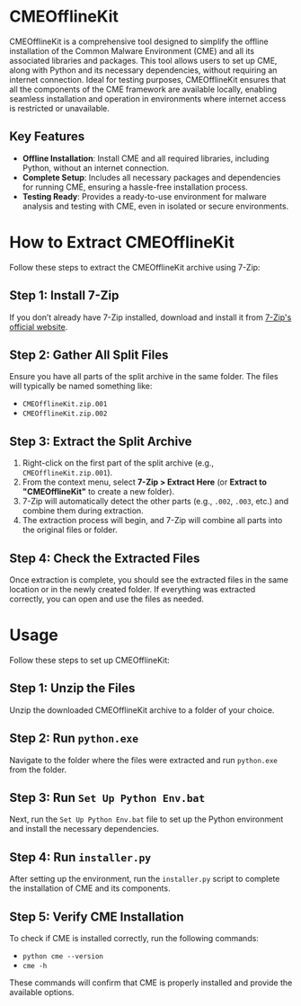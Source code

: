 # CMEOfflineKit

CMEOfflineKit is a comprehensive tool designed to simplify the offline installation of the Common Malware Environment (CME) and all its associated libraries and packages. This tool allows users to set up CME, along with Python and its necessary dependencies, without requiring an internet connection. Ideal for testing purposes, CMEOfflineKit ensures that all the components of the CME framework are available locally, enabling seamless installation and operation in environments where internet access is restricted or unavailable.

## Key Features

- **Offline Installation**: Install CME and all required libraries, including Python, without an internet connection.
- **Complete Setup**: Includes all necessary packages and dependencies for running CME, ensuring a hassle-free installation process.
- **Testing Ready**: Provides a ready-to-use environment for malware analysis and testing with CME, even in isolated or secure environments.


# How to Extract CMEOfflineKit

Follow these steps to extract the CMEOfflineKit archive using 7-Zip:

## Step 1: Install 7-Zip
If you don’t already have 7-Zip installed, download and install it from [7-Zip's official website](https://www.7-zip.org/).

## Step 2: Gather All Split Files
Ensure you have all parts of the split archive in the same folder. The files will typically be named something like:
- `CMEOfflineKit.zip.001`
- `CMEOfflineKit.zip.002`

## Step 3: Extract the Split Archive
1. Right-click on the first part of the split archive (e.g., `CMEOfflineKit.zip.001`).
2. From the context menu, select **7-Zip > Extract Here** (or **Extract to "CMEOfflineKit"** to create a new folder).
3. 7-Zip will automatically detect the other parts (e.g., `.002`, `.003`, etc.) and combine them during extraction.
4. The extraction process will begin, and 7-Zip will combine all parts into the original files or folder.

## Step 4: Check the Extracted Files
Once extraction is complete, you should see the extracted files in the same location or in the newly created folder. If everything was extracted correctly, you can open and use the files as needed.

# Usage

Follow these steps to set up CMEOfflineKit:

## Step 1: Unzip the Files
Unzip the downloaded CMEOfflineKit archive to a folder of your choice.

## Step 2: Run `python.exe`
Navigate to the folder where the files were extracted and run `python.exe` from the folder.

## Step 3: Run `Set Up Python Env.bat`
Next, run the `Set Up Python Env.bat` file to set up the Python environment and install the necessary dependencies.

## Step 4: Run `installer.py`
After setting up the environment, run the `installer.py` script to complete the installation of CME and its components.

## Step 5: Verify CME Installation
To check if CME is installed correctly, run the following commands:
- `python cme --version`
- `cme -h`

These commands will confirm that CME is properly installed and provide the available options.


